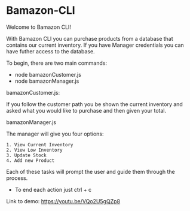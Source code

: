 # Bamazon-CLI

Welcome to Bamazon CLI!

With Bamazon CLI you can purchase products from a database that contains our current inventory. If you have Manager credentials you can have futher access to the database. 

To begin, there are two main commands:
* node bamazonCustomer.js 
* node bamazonManager.js 

bamazonCustomer.js:

If you follow the customer path you be shown the current inventory and asked what you would like to purchase and then given your total. 

bamazonManager.js

The manager will give you four options:

    1. View Current Inventory
    2. View Low Inventory
    3. Update Stock
    4. Add new Product

Each of these tasks will prompt the user and guide them through the process. 

* To end each action just ctrl + c 


Link to demo: https://youtu.be/VQo2U5gQZp8